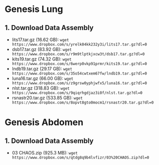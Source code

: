 # Genesis Lung

## 1. Download Data Assembly

- lits17.tar.gz (16.62 GB): ```wget https://www.dropbox.com/s/yrelk04kk232y3i/lits17.tar.gz?dl=0```
- dsb17.tar.gz (83.92 GB): ```wget https://www.dropbox.com/s/r9m9tlptkjxcw3t/dsb17.tar.gz?dl=0```
- kits19.tar.gz (74.32 GB): ```wget https://www.dropbox.com/s/6werp0vkp91prmr/kits19.tar.gz?dl=0```
- lndb19.tar.gz (29.17 GB): ```wget https://www.dropbox.com/s/35o54cwtxem67fw/lndb19.tar.gz?dl=0```
- luna16.tar.gz (66.00 GB): ```wget https://www.dropbox.com/s/z9grsw0yphjwfx5/luna16.tar.gz?dl=0```
- nlst.tar.gz (318.83 GB): ```wget https://www.dropbox.com/s/9qiqrhgdjaz3i0f/nlst.tar.gz?dl=0```
- rsnastr20.tar.gz (533.85 GB): ```wget https://www.dropbox.com/s/8opvt8gto0mocm1/rsnastr20.tar.gz?dl=0```

# Genesis Abdomen

## 1. Download Data Assembly

- 03 CHAOS.zip (925.3 MB): ```wget https://www.dropbox.com/s/qtdg8q9b4lvfizr/03%20CHAOS.zip?dl=0```
